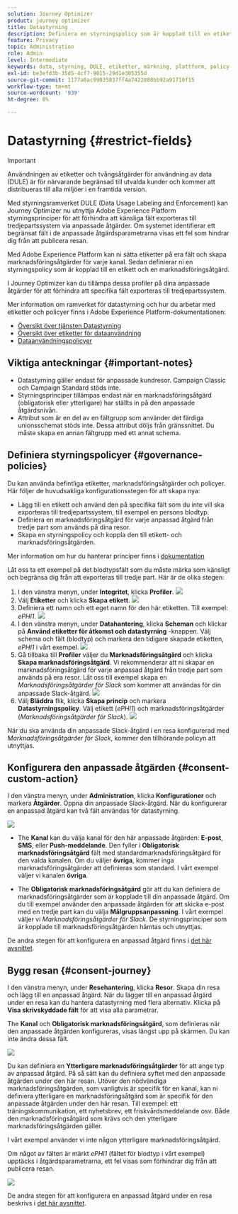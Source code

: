 ```yaml
---
solution: Journey Optimizer
product: journey optimizer
title: Datastyrning
description: Definiera en styrningspolicy som är kopplad till en etikett och en marknadsföringsåtgärd
feature: Privacy
topic: Administration
role: Admin
level: Intermediate
keywords: data, styrning, DULE, etiketter, märkning, plattform, policy
exl-id: be3efd3b-35d5-4cf7-9015-29d1e305355d
source-git-commit: 1177a0ac99035837ff4a7422808bb92a91710f15
workflow-type: tm+mt
source-wordcount: '939'
ht-degree: 0%

---
```


# Datastyrning {#restrict-fields}


>[!IMPORTANT]
>
>Användningen av etiketter och tvångsåtgärder för användning av data (DULE) är för närvarande begränsad till utvalda kunder och kommer att distribueras till alla miljöer i en framtida version.

Med styrningsramverket DULE (Data Usage Labeling and Enforcement) kan Journey Optimizer nu utnyttja Adobe Experience Platform styrningsprinciper för att förhindra att känsliga fält exporteras till tredjepartssystem via anpassade åtgärder. Om systemet identifierar ett begränsat fält i de anpassade åtgärdsparametrarna visas ett fel som hindrar dig från att publicera resan.

Med Adobe Experience Platform kan ni sätta etiketter på era fält och skapa marknadsföringsåtgärder för varje kanal. Sedan definierar ni en styrningspolicy som är kopplad till en etikett och en marknadsföringsåtgärd.

I Journey Optimizer kan du tillämpa dessa profiler på dina anpassade åtgärder för att förhindra att specifika fält exporteras till tredjepartssystem.

Mer information om ramverket för datastyrning och hur du arbetar med etiketter och policyer finns i Adobe Experience Platform-dokumentationen:

* [Översikt över tjänsten Datastyrning](https://experienceleague.adobe.com/docs/experience-platform/data-governance/home.html)
* [Översikt över etiketter för dataanvändning](https://experienceleague.adobe.com/docs/experience-platform/data-governance/labels/overview.html?lang=en)
* [Dataanvändningspolicyer](https://experienceleague.adobe.com/docs/experience-platform/data-governance/policies/overview.html)

## Viktiga anteckningar {#important-notes}

* Datastyrning gäller endast för anpassade kundresor. Campaign Classic och Campaign Standard stöds inte.
* Styrningsprinciper tillämpas endast när en marknadsföringsåtgärd (obligatorisk eller ytterligare) har ställts in på den anpassade åtgärdsnivån.
* Attribut som är en del av en fältgrupp som använder det färdiga unionsschemat stöds inte. Dessa attribut döljs från gränssnittet. Du måste skapa en annan fältgrupp med ett annat schema.

## Definiera styrningspolicyer {#governance-policies}

Du kan använda befintliga etiketter, marknadsföringsåtgärder och policyer. Här följer de huvudsakliga konfigurationsstegen för att skapa nya:

* Lägg till en etikett och använd den på specifika fält som du inte vill ska exporteras till tredjepartssystem, till exempel en persons blodtyp.
* Definiera en marknadsföringsåtgärd för varje anpassad åtgärd från tredje part som används på dina resor.
* Skapa en styrningspolicy och koppla den till etikett- och marknadsföringsåtgärden.

Mer information om hur du hanterar principer finns i [dokumentation](https://experienceleague.adobe.com/docs/experience-platform/data-governance/policies/user-guide.html?lang=en#consent-policy)

Låt oss ta ett exempel på det blodtypsfält som du måste märka som känsligt och begränsa dig från att exporteras till tredje part. Här är de olika stegen:

1. I den vänstra menyn, under **Integritet**, klicka **Profiler**.
   ![](assets/action-privacy0.png)
1. Välj **Etiketter** och klicka **Skapa etikett**.
   ![](assets/action-privacy1.png)
1. Definiera ett namn och ett eget namn för den här etiketten. Till exempel: _ePHI1_.
   ![](assets/action-privacy2.png)
1. I den vänstra menyn, under **Datahantering**, klicka **Scheman** och klickar på **Använd etiketter för åtkomst och datastyrning** -knappen. Välj schema och fält (blodtyp) och markera den tidigare skapade etiketten, _ePHI1_ i vårt exempel.
   ![](assets/action-privacy3.png)
1. Gå tillbaka till **Profiler** väljer du **Marknadsföringsåtgärd** och klicka **Skapa marknadsföringsåtgärd**. Vi rekommenderar att ni skapar en marknadsföringsåtgärd för varje anpassad åtgärd från tredje part som används på era resor. Låt oss till exempel skapa en _Marknadsföringsåtgärder för Slack_ som kommer att användas för din anpassade Slack-åtgärd.
   ![](assets/action-privacy4.png)
1. Välj **Bläddra** flik, klicka **Skapa princip** och markera **Datastyrningspolicy**. Välj etikett (_ePHI1_) och marknadsföringsåtgärder (_Marknadsföringsåtgärder för Slack_).
   ![](assets/action-privacy5.png)

När du ska använda din anpassade Slack-åtgärd i en resa konfigurerad med _Marknadsföringsåtgärder för Slack_, kommer den tillhörande policyn att utnyttjas.

## Konfigurera den anpassade åtgärden {#consent-custom-action}

I den vänstra menyn, under **Administration**, klicka **Konfigurationer** och markera **Åtgärder**. Öppna din anpassade Slack-åtgärd. När du konfigurerar en anpassad åtgärd kan två fält användas för datastyrning.

![](assets/action-privacy6.png)

* The **Kanal** kan du välja kanal för den här anpassade åtgärden: **E-post**, **SMS**, eller **Push-meddelande**. Den fyller i **Obligatorisk marknadsföringsåtgärd** fält med standardmarknadsföringsåtgärd för den valda kanalen. Om du väljer **övriga**, kommer inga marknadsföringsåtgärder att definieras som standard. I vårt exempel väljer vi kanalen **övriga**.

* The **Obligatorisk marknadsföringsåtgärd** gör att du kan definiera de marknadsföringsåtgärder som är kopplade till din anpassade åtgärd. Om du till exempel använder den anpassade åtgärden för att skicka e-post med en tredje part kan du välja **Målgruppsanpassning**. I vårt exempel väljer vi _Marknadsföringsåtgärder för Slack_. De styrningsprinciper som är kopplade till marknadsföringsåtgärden hämtas och utnyttjas.

De andra stegen för att konfigurera en anpassad åtgärd finns i [det här avsnittet](../action/about-custom-action-configuration.md#consent-management).

## Bygg resan {#consent-journey}

I den vänstra menyn, under **Resehantering**, klicka **Resor**. Skapa din resa och lägg till en anpassad åtgärd.  När du lägger till en anpassad åtgärd under en resa kan du hantera datastyrning med flera alternativ. Klicka på **Visa skrivskyddade fält** för att visa alla parametrar.

The **Kanal** och **Obligatorisk marknadsföringsåtgärd**, som definieras när den anpassade åtgärden konfigureras, visas längst upp på skärmen. Du kan inte ändra dessa fält.

![](assets/action-privacy7.png)

Du kan definiera en **Ytterligare marknadsföringsåtgärder** för att ange typ av anpassad åtgärd. På så sätt kan du definiera syftet med den anpassade åtgärden under den här resan. Utöver den nödvändiga marknadsföringsåtgärden, som vanligtvis är specifik för en kanal, kan ni definiera ytterligare en marknadsföringsåtgärd som är specifik för den anpassade åtgärden under den här resan. Till exempel: ett träningskommunikation, ett nyhetsbrev, ett friskvårdsmeddelande osv. Både den marknadsföringsåtgärd som krävs och den ytterligare marknadsföringsåtgärden gäller.

I vårt exempel använder vi inte någon ytterligare marknadsföringsåtgärd.

Om något av fälten är märkt _ePHI1_ (fältet för blodtyp i vårt exempel) upptäcks i åtgärdsparametrarna, ett fel visas som förhindrar dig från att publicera resan.

![](assets/action-privacy8.png)

De andra stegen för att konfigurera en anpassad åtgärd under en resa beskrivs i [det här avsnittet](../building-journeys/using-custom-actions.md).
